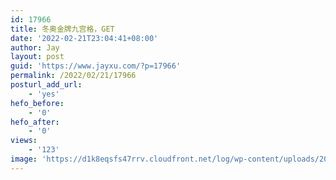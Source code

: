 ```yaml
---
id: 17966
title: 冬奥金牌九宫格，GET
date: '2022-02-21T23:04:41+08:00'
author: Jay
layout: post
guid: 'https://www.jayxu.com/?p=17966'
permalink: /2022/02/21/17966
posturl_add_url:
    - 'yes'
hefo_before:
    - '0'
hefo_after:
    - '0'
views:
    - '123'
image: 'https://d1k8eqsfs47rrv.cloudfront.net/log/wp-content/uploads/2022/02/39a7429c92494124b4b6f9863a4d4e02.png'
---
```


<!-- wp:jetpack/tiled-gallery {"columnWidths":[["25.00039","24.99987","24.99987","24.99987"],["33.33333","33.33333","33.33333"],["50.00000","50.00000"]],"ids":[17967,17969,17975,17970,17968,17971,17974,17972,17973]} -->
<div class="wp-block-jetpack-tiled-gallery aligncenter is-style-rectangular"><div class="tiled-gallery__gallery"><div class="tiled-gallery__row"><div class="tiled-gallery__col" style="flex-basis:25.00039%"><figure class="tiled-gallery__item"><img alt="" data-height="1334" data-id="17967" data-link="https://www.jayxu.com/?attachment_id=17967" data-url="https://www.jayxu.com/log/wp-content/uploads/2022/02/WechatIMG628.jpg" data-width="750" src="https://i0.wp.com/www.jayxu.com/log/wp-content/uploads/2022/02/WechatIMG628.jpg?ssl=1" data-amp-layout="responsive"/></figure></div><div class="tiled-gallery__col" style="flex-basis:24.99987%"><figure class="tiled-gallery__item"><img alt="" data-height="1921" data-id="17969" data-link="https://www.jayxu.com/?attachment_id=17969" data-url="https://www.jayxu.com/log/wp-content/uploads/2022/02/WechatIMG630.jpg" data-width="1080" src="https://i0.wp.com/www.jayxu.com/log/wp-content/uploads/2022/02/WechatIMG630.jpg?ssl=1" data-amp-layout="responsive"/></figure></div><div class="tiled-gallery__col" style="flex-basis:24.99987%"><figure class="tiled-gallery__item"><img alt="" data-height="1921" data-id="17975" data-link="https://www.jayxu.com/?attachment_id=17975" data-url="https://www.jayxu.com/log/wp-content/uploads/2022/02/WechatIMG632.jpg" data-width="1080" src="https://i0.wp.com/www.jayxu.com/log/wp-content/uploads/2022/02/WechatIMG632.jpg?ssl=1" data-amp-layout="responsive"/></figure></div><div class="tiled-gallery__col" style="flex-basis:24.99987%"><figure class="tiled-gallery__item"><img alt="" data-height="1921" data-id="17970" data-link="https://www.jayxu.com/?attachment_id=17970" data-url="https://www.jayxu.com/log/wp-content/uploads/2022/02/WechatIMG631.jpg" data-width="1080" src="https://i2.wp.com/www.jayxu.com/log/wp-content/uploads/2022/02/WechatIMG631.jpg?ssl=1" data-amp-layout="responsive"/></figure></div></div><div class="tiled-gallery__row"><div class="tiled-gallery__col" style="flex-basis:33.33333%"><figure class="tiled-gallery__item"><img alt="" data-height="1921" data-id="17968" data-link="https://www.jayxu.com/?attachment_id=17968" data-url="https://www.jayxu.com/log/wp-content/uploads/2022/02/WechatIMG629.jpg" data-width="1080" src="https://i1.wp.com/www.jayxu.com/log/wp-content/uploads/2022/02/WechatIMG629.jpg?ssl=1" data-amp-layout="responsive"/></figure></div><div class="tiled-gallery__col" style="flex-basis:33.33333%"><figure class="tiled-gallery__item"><img alt="" data-height="1921" data-id="17971" data-link="https://www.jayxu.com/?attachment_id=17971" data-url="https://www.jayxu.com/log/wp-content/uploads/2022/02/WechatIMG633.jpg" data-width="1080" src="https://i2.wp.com/www.jayxu.com/log/wp-content/uploads/2022/02/WechatIMG633.jpg?ssl=1" data-amp-layout="responsive"/></figure></div><div class="tiled-gallery__col" style="flex-basis:33.33333%"><figure class="tiled-gallery__item"><img alt="" data-height="1921" data-id="17974" data-link="https://www.jayxu.com/?attachment_id=17974" data-url="https://www.jayxu.com/log/wp-content/uploads/2022/02/WechatIMG636.jpg" data-width="1080" src="https://i0.wp.com/www.jayxu.com/log/wp-content/uploads/2022/02/WechatIMG636.jpg?ssl=1" data-amp-layout="responsive"/></figure></div></div><div class="tiled-gallery__row"><div class="tiled-gallery__col" style="flex-basis:50.00000%"><figure class="tiled-gallery__item"><img alt="" data-height="1921" data-id="17972" data-link="https://www.jayxu.com/?attachment_id=17972" data-url="https://www.jayxu.com/log/wp-content/uploads/2022/02/WechatIMG634.jpg" data-width="1080" src="https://i0.wp.com/www.jayxu.com/log/wp-content/uploads/2022/02/WechatIMG634.jpg?ssl=1" data-amp-layout="responsive"/></figure></div><div class="tiled-gallery__col" style="flex-basis:50.00000%"><figure class="tiled-gallery__item"><img alt="" data-height="1921" data-id="17973" data-link="https://www.jayxu.com/?attachment_id=17973" data-url="https://www.jayxu.com/log/wp-content/uploads/2022/02/WechatIMG635.jpg" data-width="1080" src="https://i2.wp.com/www.jayxu.com/log/wp-content/uploads/2022/02/WechatIMG635.jpg?ssl=1" data-amp-layout="responsive"/></figure></div></div></div></div>
<!-- /wp:jetpack/tiled-gallery -->